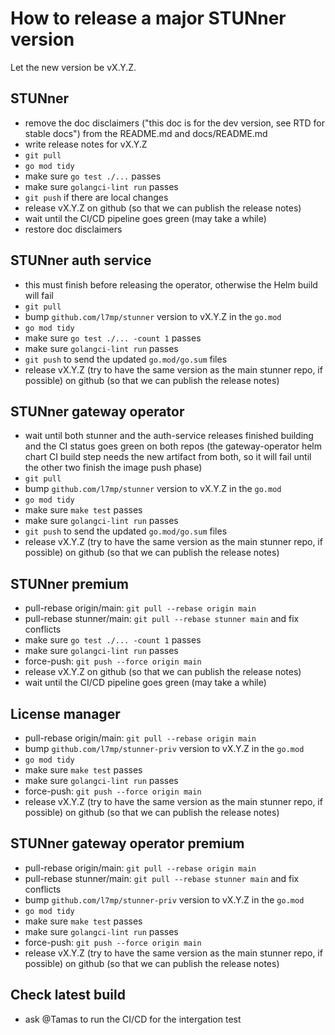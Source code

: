# How to release a major STUNner version

Let the new version be vX.Y.Z.

## STUNner

- remove the doc disclaimers ("this doc is for the dev version, see RTD for stable docs") from the
  README.md and docs/README.md
- write release notes for vX.Y.Z
- `git pull`
- `go mod tidy`
- make sure `go test ./...` passes
- make sure `golangci-lint run` passes
- `git push` if there are local changes
- release vX.Y.Z on github (so that we can publish the release notes)
- wait until the CI/CD pipeline goes green (may take a while)
- restore doc disclaimers

## STUNner auth service

- this must finish before releasing the operator, otherwise the Helm build will fail 
- `git pull`
- bump `github.com/l7mp/stunner` version to vX.Y.Z  in the `go.mod`
- `go mod tidy`
- make sure `go test ./... -count 1` passes
- make sure `golangci-lint run` passes
- `git push` to send the updated `go.mod/go.sum` files
- release vX.Y.Z (try to have the same version as the main stunner repo, if possible) on github (so
  that we can publish the release notes)

## STUNner gateway operator

- wait until both stunner and the auth-service releases finished building and the CI status goes
  green on both repos (the gateway-operator helm chart CI build step needs the new artifact from
  both, so it will fail until the other two finish the image push phase)
- `git pull`
- bump `github.com/l7mp/stunner` version to vX.Y.Z in the `go.mod`
- `go mod tidy`
- make sure `make test` passes
- make sure `golangci-lint run` passes
- `git push` to send the updated `go.mod/go.sum` files
- release vX.Y.Z (try to have the same version as the main stunner repo, if possible) on github (so
  that we can publish the release notes)

## STUNner premium

- pull-rebase origin/main: `git pull --rebase origin main`
- pull-rebase stunner/main: `git pull --rebase stunner main` and fix conflicts
- make sure `go test ./... -count 1` passes
- make sure `golangci-lint run` passes
- force-push: `git push --force origin main`
- release vX.Y.Z on github (so that we can publish the release notes)
- wait until the CI/CD pipeline goes green (may take a while)

## License manager

- pull-rebase origin/main: `git pull --rebase origin main`
- bump `github.com/l7mp/stunner-priv` version to vX.Y.Z in the `go.mod`
- `go mod tidy`
- make sure `make test` passes
- make sure `golangci-lint run` passes
- force-push: `git push --force origin main`
- release vX.Y.Z (try to have the same version as the main stunner repo, if possible) on github (so
  that we can publish the release notes)

## STUNner gateway operator premium

- pull-rebase origin/main: `git pull --rebase origin main`
- pull-rebase stunner/main: `git pull --rebase stunner main` and fix conflicts
- bump `github.com/l7mp/stunner-priv` version to vX.Y.Z in the `go.mod`
- `go mod tidy`
- make sure `make test` passes
- make sure `golangci-lint run` passes
- force-push: `git push --force origin main`
- release vX.Y.Z (try to have the same version as the main stunner repo, if possible) on github (so
  that we can publish the release notes)

## Check latest build

- ask @Tamas to run the CI/CD for the intergation test 
